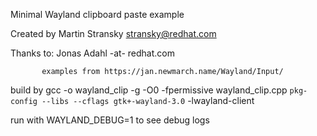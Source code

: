 Minimal Wayland clipboard paste example

Created by Martin Stransky <stransky@redhat.com>

Thanks to: Jonas Adahl -at- redhat.com

           examples from https://jan.newmarch.name/Wayland/Input/

build by gcc -o wayland_clip -g -O0 -fpermissive wayland_clip.cpp `pkg-config --libs --cflags gtk+-wayland-3.0` -lwayland-client

run with WAYLAND_DEBUG=1 to see debug logs

